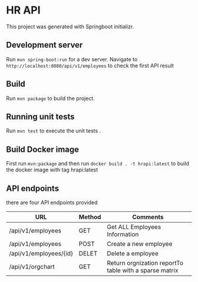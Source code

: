 # HR API

This project was generated with Springboot initializr.

## Development server

Run `mvn spring-boot:run` for a dev server. Navigate to `http://localhost:8080/api/v1/employees` to check the first API result

## Build

Run `mvn package` to build the project.

## Running unit tests

Run `mvn test` to execute the unit tests .

## Build Docker image
First run `mvn:package` and then run `docker build . -t hrapi:latest` to build the docker image with tag hrapi:latest

## API endpoints
there are four API endpoints provided 

| URL                       | Method  | Comments    | 
|---------------------------|-------- |---------|
|/api/v1/employees          | GET    | Get ALL Employees Information |     |
|/api/v1/employees          | POST   | Create a new employee | |
|/api/v1/employees/{id}     | DELET  | Delete a employee |                  |
|/api/v1/orgchart           | GET  | Return orgnization reportTo table with a sparse matrix |   
